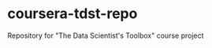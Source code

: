 coursera-tdst-repo
==================

Repository for "The Data Scientist's Toolbox" course project
